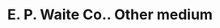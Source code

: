 ---
doi: 10.7916/D8Z6214R
date_other: '1886'
date_other_textual: '1886'
form: printed ephemera
name:
- E. P. Waite Co.
object_in_context_url: https://biggert.cul.columbia.edu/items/view/ave_biggert_00979
subject_hierarchical_geographic:
- New York, New York, United States
subject_name:
- E. P. Waite Co.
title: E. P. Waite Co.. Other medium
sort_title: E. P. Waite Co.. Other medium
call_number: ave_biggert_00979
coordinates:
- 40.71277777777778,-74.00583333333333
pid: ave_biggert_00979
identifiers: ave_biggert_00979
thumbnail: https://derivativo-3.library.columbia.edu/iiif/2/ldpd:344344/full/!256,256/0/native.jpg
permalink: /biggert/ave_biggert_00979/
layout: iiif-image-page
---